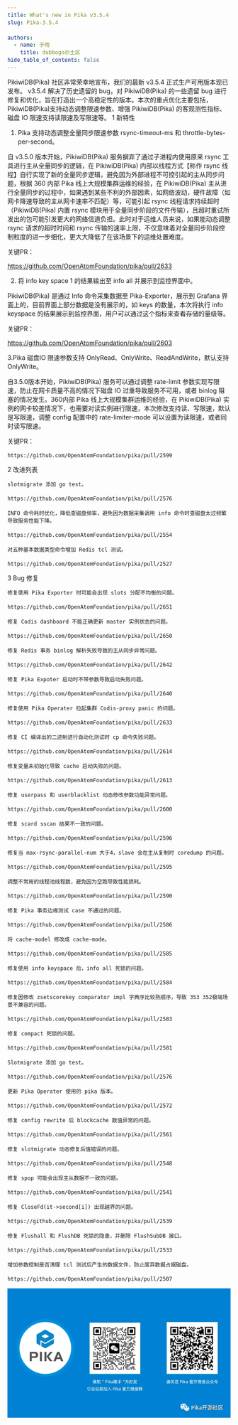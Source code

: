```yaml
---
title: What's new in Pika v3.5.4 
slug: Pika-3.5.4

authors:
  - name: 于雨
    title: dubbogo示土区
hide_table_of_contents: false
---
```


PikiwiDB(Pika) 社区非常荣幸地宣布，我们的最新 v3.5.4 正式生产可用版本现已发布。
v3.5.4 解决了历史遗留的 bug，对 PikiwiDB(Pika) 的一些遗留 bug 进行修复和优化，旨在打造出一个高稳定性的版本。本次的重点优化主要包括，PikiwiDB(Pika)支持动态调整限速参数、增强 PikiwiDB(Pika) 的客观测性指标、 磁盘 IO 限速支持读限速及写限速等。
1 新特性

1. Pika 支持动态调整全量同步限速参数 rsync-timeout-ms 和 throttle-bytes-per-second。

自 v3.5.0 版本开始，PikiwiDB(Pika)  服务摒弃了通过子进程内使用原来 rsync 工具进行主从全量同步的逻辑，在 PikiwiDB(Pika) 内部以线程方式【称作 rsync 线程】自行实现了新的全量同步逻辑，避免因为外部进程不可控引起的主从同步问题，根据 360 内部 Pika 线上大规模集群运维的经验，在 PikiwiDB(Pika) 主从进行全量同步的过程中，如果遇到某些不利的外部因素，如网络波动，硬件故障（如网卡降速导致的主从网卡速率不匹配）等，可能引起 rsync 线程请求持续超时（PikiwiDB(Pika) 内置 rsync 模块用于全量同步阶段的文件传输），且超时重试所发出的包可能引发更大的网络信道负担。此时对于运维人员来说，如果能动态调整 rsync 请求的超时时间和 rsync 传输的速率上限，不仅意味着对全量同步阶段控制粒度的进一步细化，更大大降低了在该场景下的运维处置难度。

关键PR：

https://github.com/OpenAtomFoundation/pika/pull/2633

2. 将 info key space 1 的结果输出至 info all 并展示到监控界面中。

PikiwiDB(Pika)  是通过 Info 命令采集数据至 Pika-Exporter，展示到 Grafana 界面上的，目前界面上部分数据是没有展示的，如 keys 的数量，本次将执行 info keyspace 的结果展示到监控界面，用户可以通过这个指标来查看存储的量级等。

关键PR：

https://github.com/OpenAtomFoundation/pika/pull/2603

3.Pika 磁盘IO 限速参数支持 OnlyRead、OnlyWrite、ReadAndWrite，默认支持OnlyWrite。

自3.5.0版本开始，PikiwiDB(Pika)  服务可以通过调整 rate-limit 参数实现写限速，防止在网卡质量不高的情况下磁盘 IO 过重导致服务不可用，或者 binlog 阻塞的情况发生。360内部 Pika 线上大规模集群运维的经验，在 PikiwiDB(Pika) 实例的网卡较差情况下，也需要对读实例进行限速，本次修改支持读、写限速，默认是写限速，调整 config 配置中的 rate-limiter-mode 可以设置为读限速，或者同时读写限速。

关键PR：

    https://github.com/OpenAtomFoundation/pika/pull/2599

2 改进列表

    slotmigrate 添加 go test。

    https://github.com/OpenAtomFoundation/pika/pull/2576

    INFO 命令耗时优化，降低查磁盘频率，避免因为数据采集调用 info 命令时查磁盘太过频繁导致服务性能下降。

    https://github.com/OpenAtomFoundation/pika/pull/2554

    对五种基本数据类型命令增加 Redis tcl 测试。

    https://github.com/OpenAtomFoundation/pika/pull/2527

3 Bug 修复

    修复使用 Pika Exporter 时可能会出现 slots 分配不均衡的问题。

    https://github.com/OpenAtomFoundation/pika/pull/2651

    修复 Codis dashboard 不能正确更新 master 实例状态的问题。

    https://github.com/OpenAtomFoundation/pika/pull/2650

    修复 Redis 事务 binlog 解析失败导致的主从同步异常问题。

    https://github.com/OpenAtomFoundation/pika/pull/2642

    修复 Pika Expoter 启动时不带参数导致启动失败问题。

    https://github.com/OpenAtomFoundation/pika/pull/2640

    修复使用 Pika Operater 拉起集群 Codis-proxy panic 的问题。

    https://github.com/OpenAtomFoundation/pika/pull/2633

    修复 CI 编译出的二进制进行自动化测试时 cp 命令失败问题。

    https://github.com/OpenAtomFoundation/pika/pull/2614

    修复变量未初始化导致 cache 启动失败的问题。

    https://github.com/OpenAtomFoundation/pika/pull/2613

    修复 userpass 和 userblacklist 动态修改参数功能异常问题。

    https://github.com/OpenAtomFoundation/pika/pull/2600

    修复 scard sscan 结果不一致的问题。

    https://github.com/OpenAtomFoundation/pika/pull/2596

    修复当 max-rsync-parallel-num 大于4，slave 会在主从复制时 coredump 的问题。

    https://github.com/OpenAtomFoundation/pika/pull/2595

    调整不常用的线程池线程数，避免因为空跑导致性能损耗。

    https://github.com/OpenAtomFoundation/pika/pull/2590

    修复 Pika 事务边缘测试 case 不通过的问题。

    https://github.com/OpenAtomFoundation/pika/pull/2586

    将 cache-model 修改成 cache-mode。

    https://github.com/OpenAtomFoundation/pika/pull/2585

    修复使用 info keyspace 后，info all 死锁的问题。

    https://github.com/OpenAtomFoundation/pika/pull/2584

    修复因修改 zsetscorekey comparator impl 字典序比较熟顺序，导致 353 352极端场景不兼容的问题。

    https://github.com/OpenAtomFoundation/pika/pull/2583

    修复 compact 死锁的问题。

    https://github.com/OpenAtomFoundation/pika/pull/2581

    Slotmigrate 添加 go test。

    https://github.com/OpenAtomFoundation/pika/pull/2576

    更新 Pika Operater 使用的 pika 版本。

    https://github.com/OpenAtomFoundation/pika/pull/2572

    修复 config rewrite 后 blockcache 数值异常的问题。

    https://github.com/OpenAtomFoundation/pika/pull/2561

    修复 slotmigrate 动态修复后值错误的问题。

    https://github.com/OpenAtomFoundation/pika/pull/2548

    修复 spop 可能会出现主从数据不一致的问题。

    https://github.com/OpenAtomFoundation/pika/pull/2541

    修复 CloseFd(it->second[i]) 出现越界的问题。

    https://github.com/OpenAtomFoundation/pika/pull/2539

    修复 Flushall 和 FlushDB 死锁的隐患，并删除 FlushSubDB 接口。

    https://github.com/OpenAtomFoundation/pika/pull/2533

    增加参数控制是否清理 tcl 测试后产生的数据文件，防止废弃数据占据磁盘。

    https://github.com/OpenAtomFoundation/pika/pull/2507

![2024-05-16-Pika-3.5.4-connect.png](2024-05-16-Pika-3.5.4-connect.png)